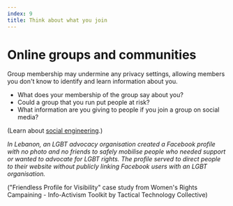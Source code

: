 ```yaml
---
index: 9
title: Think about what you join
---
```

# Online groups and communities

Group membership may undermine any privacy settings, allowing members you don't know to identify and learn information about you. 

* What does your membership of the group say about you? 
* Could a group that you run put people at risk?
* What information are you giving to people if you join a group on social media? 

(Learn about [social engineering](umbrella://lesson/phishing).)

*In Lebanon, an LGBT advocacy organisation created a Facebook profile with no photo and no friends to safely mobilise people who needed support or wanted to advocate for LGBT rights. The profile served to direct people to their website without publicly linking Facebook users with an LGBT organisation.*

("Friendless Profile for Visibility" case study from Women's Rights Campaining - Info-Activism Toolkit by Tactical Technology Collective)